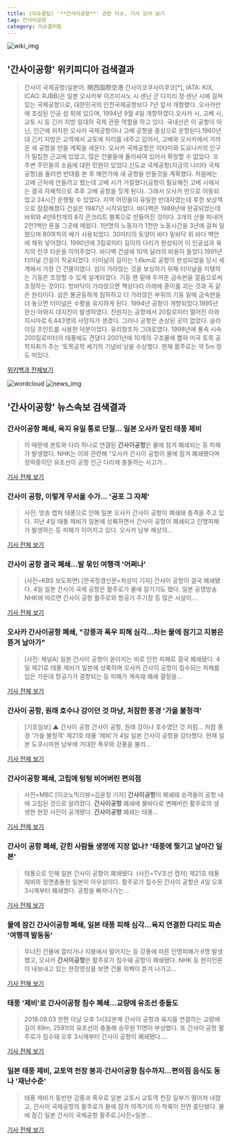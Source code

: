 ```yaml
---
title: (이슈클립) '**간사이공항**' 관련 이슈, 기사 모아 보기
tag: 간사이공항
category: 이슈클리핑
---
```

![wiki_img](https://user-images.githubusercontent.com/42597476/44503234-41136a80-a6d0-11e8-9071-6fc6418eafe4.png)
## **'**간사이공항**'** 위키피디아 검색결과
>간사이 국제공항(일본어: 関西国際空港 간사이코쿠사이쿠코[*], IATA: KIX, ICAO: RJBB)은 일본 오사카부 이즈미사노 시·센난 군 다지리 정·센난 시에 걸쳐 있는 국제공항으로, 대한민국의 인천국제공항보다 7년 앞서 개항했다. 오사카만에 조성된 인공 섬 위에 있으며, 1994년 9월 4일 개항하였다.오사카 시, 고베 시, 교토 시 등 긴키 지방 일대의 국제 관문 역할을 하고 있다. 국내선은 이 공항이 아닌, 인근에 위치한 오사카 국제공항이나 고베 공항을 중심으로 운항된다.1960년대 긴키 지방은 교역에서 교토에 자리를 내주고 있어서, 고베와 오사카에서 가까운 새 공항을 만들 계획을 세운다. 오사카 국제공항은 이타미와 도요나카의 인구가 밀집한 근교에 있었고, 많은 건물들에 둘러싸여 있어서 확장할 수 없었다. 또 주변 주민들의 소음에 대한 민원이 있었다.신도쿄 국제공항(지금의 나리타 국제공항)을 둘러싼 반대를 본 후 해안가에 새 공항을 만들것을 계획했다. 처음에는 고베 근처에 만들려고 했는데 고베 시가 거절했다(공항이 필요해진 고베 시에서는 결국 자체적으로 추후 고베 공항을 짓게 된다). 그래서 오사카 만으로 이동되었고 24시간 운행될 수 있었다. 지역 어민들이 유일한 반대자였는데 후한 보상책으로 잠잠해졌다.건설은 1987년 시작되었다. 바다벽은 1989년에 완공되었는데 바위와 4만8천개의 8각 콘크리트 블록으로 만들어진 것이다. 3개의 산을 파내어 2천1백만 톤을 그곳에 메웠다. 1만명의 노동자가 1천만 노동시간을 3년에 걸쳐 일했으며 80여척의 배가 사용되었다. 30미터의 토양이 바다 밑바닥 위 바다 벽안에 채워 넣어졌다. 1990년에 3킬로미터 길이의 다리가 완성되어 이 인공섬과 육지의 린쿠 타운을 이어주었다. 바다벽 건설에 10억 달러의 비용이 들었다.1991년 터미널 건설이 착공되었다. 터미널의 길이는 1.6km로 공항이 완성되었을 당시 세계에서 가장 긴 건물이였다. 섬이 가라앉는 것을 보상하기 위해 터미널을 지탱하는 기둥은 조정할 수 있게 설계되었다. 기둥 맨 밑에 두꺼운 금속판을 깔음으로써 조정하는 것이다. 방바닥이 가라앉으면 책상다리 아래에 종이를 괴는 것과 꼭 같은 원리이다. 섬은 불균등하게 침하하고 더 가라앉은 부위의 기둥 밑에 금속판을 더 놓으면 터미널은 수평을 유지하게 된다. 1994년 공항이 개항되었다.1995년 한신·아와지 대지진이 발생하였다. 진원지는 공항에서 20킬로미터 떨어진 아와지시마로 6,443명의 사망자가 생겼다. 그러나 공항은 손상된 곳이 없었다. 슬라이딩 조인트를 사용한 덕분이었다. 유리창조차 그대로였다. 1998년에 풍속 시속 200킬로미터의 태풍에도 견뎠다.2001년에 10개의 구조물에 뽑혀 미국 토목 공학자회가 주는 ‘토목공학 세기의 기념비’상을 수상했다. 현재 활주로는 약 5m 정도 떠있다.

<a href="https://ko.wikipedia.org/wiki/간사이공항" target="_blank">위키백과 전체보기</a>

![wordcloud](https://s3.ap-northeast-2.amazonaws.com/lyrics101-wordcloud/2018-09-05-1536077129.png)
![news_img](https://user-images.githubusercontent.com/42597476/44507050-1206f400-a6e4-11e8-8d98-7ffbfebb353f.png)
## **'**간사이공항**'** 뉴스속보 검색결과
### **간사이공항** 폐쇄, 육지 유일 통로 단절… 일본 오사카 덮친 태풍 제비

>이 때문에 본토와 다리 하나로 연결된 **간사이공항**은 물에 잠겨 폐쇄되는 등 피해가 발생했다. NHK는 이와 관련해 “오사카 간사이 공항이 물에 잠겨 폐쇄됐다며 정박중이던 유조선이 공항 인근 다리에 충돌하는 사고가...

<a href="http://www.kookje.co.kr/news2011/asp/newsbody.asp?code=0300&key=20180905.99099001519" target="_blank">기사 전체 보기</a>

### 간사이 공항, 이렇게 무서울 수가... '공포 그 자체'

>사진: 방송 캡처 태풍으로 인해 일본 오사카 간사이 공항이 폐쇄돼 충격을 주고 있다. 지난 4일 태풍 제비가 일본에 상륙하면서 간사이 공항이 폐쇄되고 인명피해가 발생하는 등 피해가 이어지고 있다. 오사카 남부 해상의...

<a href="http://www.gukjenews.com/news/articleView.html?idxno=986125" target="_blank">기사 전체 보기</a>

### 간사이 공항 결국 폐쇄…발 묶인 여행객 '어쩌나'

>(사진=KBS 보도화면) [한국정경신문=차상미 기자] 간사이 공항이 결국 폐쇄됐다. 4일 일본 간사이 국제 공항은 활주로가 물에 잠기기도 했다. 일본 공영방송 NHK에 따르면 간사이 공항 활주로와 항공기 주기장 등 많은 시설이...

<a href="http://kpenews.com/Board.aspx?BoardNo=18507" target="_blank">기사 전체 보기</a>

### 오사카 **간사이공항** 폐쇄, "강풍과 폭우 피해 심각…차는 물에 잠기고 지붕은 뜯겨 날아가"

>(사진: 채널A) 일본 간사이 공항이 쏟아지는 비로 인한 피해로 결국 폐쇄됐다. 4일 제21로 태풍 제비가 일본에 상륙하며 오사카 간사이 공항이 침수되는 피해를 입은 가운데 항공기가 결항되는 등 피해가 계속돼 폐쇄 결정을...

<a href="http://www.gwangnam.co.kr/read.php3?aid=1536070437303274159" target="_blank">기사 전체 보기</a>

### 간사이 공항, 원래 호수나 강이던 것 마냥, 처참한 풍경 '가을 불청객'

>[기호일보] ▲ 간사이 공항 간사이 공항, 원래 강이나 호수였던 것 처럼... 처참 풍경 '가을 불청객' 제21호 태풍 ‘제비’가 4일 일본 간사이 공항을 강타했다. 현재 일본 도쿠시마현 남부에 거대한 폭우와 강풍을 불러...

<a href="http://www.kihoilbo.co.kr/?mod=news&act=articleView&idxno=767382" target="_blank">기사 전체 보기</a>

### **간사이공항** 폐쇄, 고립에 텅텅 비어버린 편의점

>사진=MBC [이코노믹리뷰=김윤정 기자] **간사이공항**이 폐쇄돼 승객들이 공항 내에 고립된 것으로 알려졌다. **간사이공항** 폐쇄에 물바다로 변해버린 활주로의 생생한 현장 사진이 공개됐다. **간사이공항** 폐쇄는 태풍...

<a href="http://www.econovill.com/news/articleView.html?idxno=345483" target="_blank">기사 전체 보기</a>

### 간사이 공항 폐쇄, 갇힌 사람들 생명에 지장 없나? '태풍에 찢기고 날아간 일본'

>태풍으로 인해 일본 간사이 공항이 폐쇄됐다. (사진=TV조선 캡처) 제21호 태풍 제비와 정면충돌한 일본이 아우성이다.   활주로가 침수된 간사이 공항은 4일 오후 3시께부터 폐쇄했다.  공항을 빠져나가는...

<a href="http://www.sisunnews.co.kr/news/articleView.html?idxno=89556" target="_blank">기사 전체 보기</a>

### 물에 잠긴 **간사이공항** 폐쇄, 일본 태풍 피해 심각…육지 연결한 다리도 파손 '여행객 발동동'

>무너진 건물에 깔리거나 지붕에서 떨어지는 등 강풍에 따른 인명피해가 6명 발생했고, 오사카 **간사이공항**은 활주로가 침수돼 공항이 폐쇄됐다. NHK 등 현지언론이 내보내고 있는 현장영상을 보면 건물 외벽이 뜯겨 나가고...

<a href="http://www.g-enews.com/ko-kr/news/article/news_all/201809050045017768581e9b5a60_1/article.html" target="_blank">기사 전체 보기</a>

### 태풍 '제비'로 **간사이공항** 침수 폐쇄…교량에 유조선 충돌도

>2018.09.03 한편 이날 오후 1시32분께 간사이 공항과 육지를 연결하는 교량에 길이 89m, 2591t의 유조선이 충돌해 승무원 11명이 부상했다. 또 간사이 공항 활주로가 침수돼 오후 3시께부터 간사이 공항이 폐쇄됐다....

<a href="http://www.newsis.com/view/?id=NISX20180904_0000409248&cID=10101&pID=10100" target="_blank">기사 전체 보기</a>

### 일본 태풍 제비, 교토역 천장 붕괴·**간사이공항** 침수까지…편의점 음식도 동나 '재난수준'

>태풍 제비가 동반한 강풍과 폭우로 일본 교토시 교토역 천장 일부가 떨어져 내렸고, 간사이 국제공항의 활주로가 물에 잠겨 여객기의 이·착륙이 전면 중단됐다.   물에 잠긴 일본 간사이 국제공항 활주로.[사진=일본...

<a href="http://www.ajunews.com/view/20180904174003210" target="_blank">기사 전체 보기</a>


